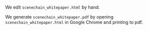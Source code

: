 We edit `scenechain_whitepaper.html` by hand.

We generate `scenechain_whitepaper.pdf` by opening `scenechain_whitepaper.html` in Google Chrome and printing to pdf.